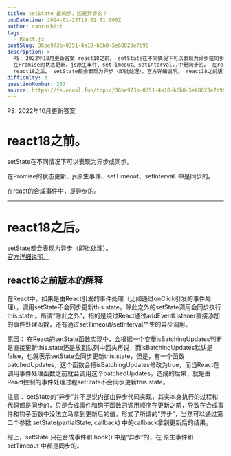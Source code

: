 ```yaml
---
title: setState 是同步，还是异步的？
pubDatetime: 2024-01-25T19:02:51.000Z
author: caorushizi
tags:
  - React.js
postSlug: 36be973b-0351-4a18-b6b8-5e68023e7b96
description: >-
  PS: 2022年10月更新答案 react18之前。 setState在不同情况下可以表现为异步或同步。
  在Promise的状态更新、js原生事件、setTimeout、setInterval..中是同步的。 在react的合成事件中，是异步的。
  react18之后。 setState都会表现为异步（即批处理）。官方详细说明。 react18之前版本的解释 在React中，如果是由React引发
difficulty: 3
questionNumber: 333
source: https://fe.ecool.fun/topic/36be973b-0351-4a18-b6b8-5e68023e7b96
---
```


PS: 2022年10月更新答案

# react18之前。

setState在不同情况下可以表现为异步或同步。

在Promise的状态更新、js原生事件、setTimeout、setInterval..中是同步的。

在react的合成事件中，是异步的。

---

# react18之后。

setState都会表现为异步（即批处理）。  
[官方详细说明。](https://github.com/reactwg/react-18/discussions/21)

## react18之前版本的解释

在React中，如果是由React引发的事件处理（比如通过onClick引发的事件处理），调用setState不会同步更新this.state，除此之外的setState调用会同步执行this.state 。所谓“除此之外”，指的是绕过React通过addEventListener直接添加的事件处理函数，还有通过setTimeout/setInterval产生的异步调用。

原因： 在React的setState函数实现中，会根据一个变量isBatchingUpdates判断是直接更新this.state还是放到队列中回头再说，而isBatchingUpdates默认是false，也就表示setState会同步更新this.state，但是，有一个函数batchedUpdates，这个函数会把isBatchingUpdates修改为true，而当React在调用事件处理函数之前就会调用这个batchedUpdates，造成的后果，就是由React控制的事件处理过程setState不会同步更新this.state。

注意： setState的“异步”并不是说内部由异步代码实现，其实本身执行的过程和代码都是同步的，只是合成事件和钩子函数的调用顺序在更新之前，导致在合成事件和钩子函数中没法立马拿到更新后的值，形式了所谓的“异步”，当然可以通过第二个参数 setState(partialState, callback) 中的callback拿到更新后的结果。

综上，setState 只在合成事件和 hook() 中是“异步”的，在 原生事件和 setTimeout 中都是同步的。



